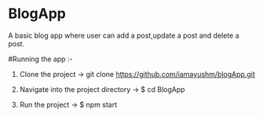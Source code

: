 # BlogApp

A basic blog app where user can add a post,update a post and delete a post.

#Running the app :-

1) Clone the project -> git clone https://github.com/iamayushm/blogApp.git

2) Navigate into the project directory ->  $ cd BlogApp

3) Run the project -> $ npm start
